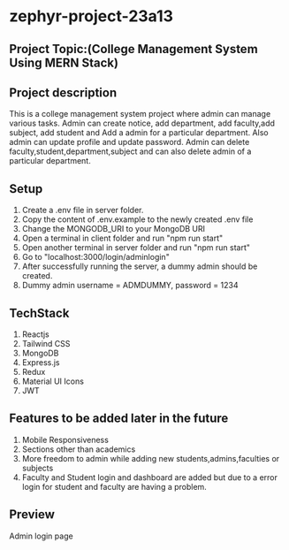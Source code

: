 # zephyr-project-23a13

## Project Topic:(College Management System Using MERN  Stack)

## Project description
  
 This is a college management system project where admin can manage various tasks.
 Admin can create notice, add department, add faculty,add subject, add student and
 Add a admin for a particular department. Also admin can update profile and update password.
 Admin can delete faculty,student,department,subject and can also delete admin of a particular department.

## Setup

1. Create a .env file in server folder.
2. Copy the content of .env.example to the newly created .env file
3. Change the MONGODB_URI to your MongoDB  URI
4. Open a terminal in client folder and run "npm run start"
5. Open another terminal in server folder and run "npm run start"
6. Go to "localhost:3000/login/adminlogin"
7. After successfully running the server, a dummy admin should be   created.
8. Dummy admin username = ADMDUMMY, password = 1234

## TechStack

1. Reactjs
2. Tailwind CSS
3. MongoDB
4. Express.js
5. Redux
6. Material UI Icons
7. JWT

## Features to be added later in the future

1. Mobile Responsiveness
2. Sections other than academics
3. More freedom to admin while adding new students,admins,faculties or subjects
4. Faculty and Student login and dashboard are added but due to a error login for student and faculty are having a problem.
## Preview

Admin login page

